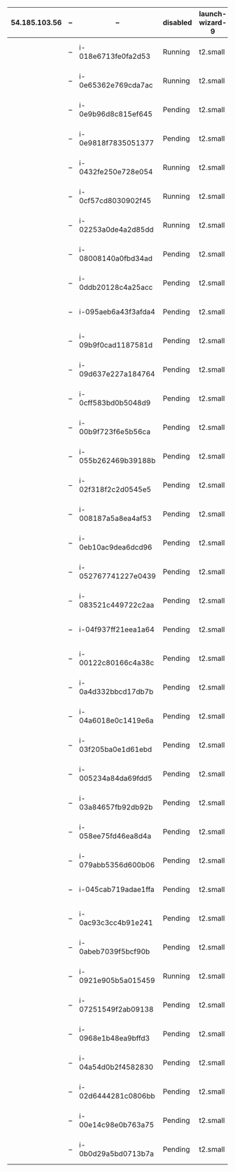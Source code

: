 | 54.185.103.56 | – | –                   | disabled | launch-wizard-9 | llavesita | 2020/10/06 08:00 GMT-7 |            |                                                    |                |   |   |          |                 |           |                        |
|---------------|---|---------------------|----------|-----------------|-----------|------------------------|------------|----------------------------------------------------|----------------|---|---|----------|-----------------|-----------|------------------------|
|               | – | i-018e6713fe0fa2d53 |  Running | t2.small        | –         | No alarms              | us-west-2c | ec2-54-149-253-250.us-west-2.compute.amazonaws.com | 54.149.253.250 | – | – | disabled | launch-wizard-9 | llavesita | 2020/10/06 08:00 GMT-7 |
|               | – | i-0e65362e769cda7ac |  Running | t2.small        | –         | No alarms              | us-west-2c | ec2-54-189-70-203.us-west-2.compute.amazonaws.com  | 54.189.70.203  | – | – | disabled | launch-wizard-9 | llavesita | 2020/10/06 08:00 GMT-7 |
|               | – | i-0e9b96d8c815ef645 |  Pending | t2.small        | –         | No alarms              | us-west-2c | ec2-34-222-74-115.us-west-2.compute.amazonaws.com  | 34.222.74.115  | – | – | disabled | launch-wizard-9 | llavesita | 2020/10/06 08:00 GMT-7 |
|               | – | i-0e9818f7835051377 |  Pending | t2.small        | –         | No alarms              | us-west-2c | ec2-18-236-215-101.us-west-2.compute.amazonaws.com | 18.236.215.101 | – | – | disabled | launch-wizard-9 | llavesita | 2020/10/06 08:00 GMT-7 |
|               | – | i-0432fe250e728e054 |  Running | t2.small        | –         | No alarms              | us-west-2c | ec2-18-237-21-149.us-west-2.compute.amazonaws.com  | 18.237.21.149  | – | – | disabled | launch-wizard-9 | llavesita | 2020/10/06 08:00 GMT-7 |
|               | – | i-0cf57cd8030902f45 |  Running | t2.small        | –         | No alarms              | us-west-2c | ec2-54-149-53-205.us-west-2.compute.amazonaws.com  | 54.149.53.205  | – | – | disabled | launch-wizard-9 | llavesita | 2020/10/06 08:00 GMT-7 |
|               | – | i-02253a0de4a2d85dd |  Running | t2.small        | –         | No alarms              | us-west-2c | ec2-34-212-172-157.us-west-2.compute.amazonaws.com | 34.212.172.157 | – | – | disabled | launch-wizard-9 | llavesita | 2020/10/06 08:00 GMT-7 |
|               | – | i-08008140a0fbd34ad |  Pending | t2.small        | –         | No alarms              | us-west-2c | ec2-34-221-143-168.us-west-2.compute.amazonaws.com | 34.221.143.168 | – | – | disabled | launch-wizard-9 | llavesita | 2020/10/06 08:00 GMT-7 |
|               | – | i-0ddb20128c4a25acc |  Pending | t2.small        | –         | No alarms              | us-west-2c | ec2-35-162-207-207.us-west-2.compute.amazonaws.com | 35.162.207.207 | – | – | disabled | launch-wizard-9 | llavesita | 2020/10/06 08:00 GMT-7 |
|               | – | i-095aeb6a43f3afda4 |  Pending | t2.small        | –         | No alarms              | us-west-2c | ec2-34-222-88-215.us-west-2.compute.amazonaws.com  | 34.222.88.215  | – | – | disabled | launch-wizard-9 | llavesita | 2020/10/06 08:00 GMT-7 |
|               | – | i-09b9f0cad1187581d |  Pending | t2.small        | –         | No alarms              | us-west-2c | ec2-34-216-147-236.us-west-2.compute.amazonaws.com | 34.216.147.236 | – | – | disabled | launch-wizard-9 | llavesita | 2020/10/06 08:00 GMT-7 |
|               | – | i-09d637e227a184764 |  Pending | t2.small        | –         | No alarms              | us-west-2c | ec2-54-190-10-86.us-west-2.compute.amazonaws.com   | 54.190.10.86   | – | – | disabled | launch-wizard-9 | llavesita | 2020/10/06 08:00 GMT-7 |
|               | – | i-0cff583bd0b5048d9 |  Pending | t2.small        | –         | No alarms              | us-west-2c | ec2-34-221-2-235.us-west-2.compute.amazonaws.com   | 34.221.2.235   | – | – | disabled | launch-wizard-9 | llavesita | 2020/10/06 08:00 GMT-7 |
|               | – | i-00b9f723f6e5b56ca |  Pending | t2.small        | –         | No alarms              | us-west-2c | ec2-52-13-74-64.us-west-2.compute.amazonaws.com    | 52.13.74.64    | – | – | disabled | launch-wizard-9 | llavesita | 2020/10/06 08:00 GMT-7 |
|               | – | i-055b262469b39188b |  Pending | t2.small        | –         | No alarms              | us-west-2c | ec2-18-237-12-64.us-west-2.compute.amazonaws.com   | 18.237.12.64   | – | – | disabled | launch-wizard-9 | llavesita | 2020/10/06 08:00 GMT-7 |
|               | – | i-02f318f2c2d0545e5 |  Pending | t2.small        | –         | No alarms              | us-west-2c | ec2-18-237-188-183.us-west-2.compute.amazonaws.com | 18.237.188.183 | – | – | disabled | launch-wizard-9 | llavesita | 2020/10/06 08:00 GMT-7 |
|               | – | i-008187a5a8ea4af53 |  Pending | t2.small        | –         | No alarms              | us-west-2c | ec2-34-208-110-152.us-west-2.compute.amazonaws.com | 34.208.110.152 | – | – | disabled | launch-wizard-9 | llavesita | 2020/10/06 08:00 GMT-7 |
|               | – | i-0eb10ac9dea6dcd96 |  Pending | t2.small        | –         | No alarms              | us-west-2c | ec2-54-201-80-238.us-west-2.compute.amazonaws.com  | 54.201.80.238  | – | – | disabled | launch-wizard-9 | llavesita | 2020/10/06 08:00 GMT-7 |
|               | – | i-052767741227e0439 |  Pending | t2.small        | –         | No alarms              | us-west-2c | ec2-54-213-128-105.us-west-2.compute.amazonaws.com | 54.213.128.105 | – | – | disabled | launch-wizard-9 | llavesita | 2020/10/06 08:00 GMT-7 |
|               | – | i-083521c449722c2aa |  Pending | t2.small        | –         | No alarms              | us-west-2c | ec2-54-214-114-154.us-west-2.compute.amazonaws.com | 54.214.114.154 | – | – | disabled | launch-wizard-9 | llavesita | 2020/10/06 08:00 GMT-7 |
|               | – | i-04f937ff21eea1a64 |  Pending | t2.small        | –         | No alarms              | us-west-2c | ec2-18-237-164-164.us-west-2.compute.amazonaws.com | 18.237.164.164 | – | – | disabled | launch-wizard-9 | llavesita | 2020/10/06 08:00 GMT-7 |
|               | – | i-00122c80166c4a38c |  Pending | t2.small        | –         | No alarms              | us-west-2c | ec2-54-190-12-248.us-west-2.compute.amazonaws.com  | 54.190.12.248  | – | – | disabled | launch-wizard-9 | llavesita | 2020/10/06 08:00 GMT-7 |
|               | – | i-0a4d332bbcd17db7b |  Pending | t2.small        | –         | No alarms              | us-west-2c | ec2-34-221-116-100.us-west-2.compute.amazonaws.com | 34.221.116.100 | – | – | disabled | launch-wizard-9 | llavesita | 2020/10/06 08:00 GMT-7 |
|               | – | i-04a6018e0c1419e6a |  Pending | t2.small        | –         | No alarms              | us-west-2c | ec2-34-221-67-24.us-west-2.compute.amazonaws.com   | 34.221.67.24   | – | – | disabled | launch-wizard-9 | llavesita | 2020/10/06 08:00 GMT-7 |
|               | – | i-03f205ba0e1d61ebd |  Pending | t2.small        | –         | No alarms              | us-west-2c | ec2-34-221-192-34.us-west-2.compute.amazonaws.com  | 34.221.192.34  | – | – | disabled | launch-wizard-9 | llavesita | 2020/10/06 08:00 GMT-7 |
|               | – | i-005234a84da69fdd5 |  Pending | t2.small        | –         | No alarms              | us-west-2c | ec2-34-221-51-214.us-west-2.compute.amazonaws.com  | 34.221.51.214  | – | – | disabled | launch-wizard-9 | llavesita | 2020/10/06 08:00 GMT-7 |
|               | – | i-03a84657fb92db92b |  Pending | t2.small        | –         | No alarms              | us-west-2c | ec2-35-166-76-44.us-west-2.compute.amazonaws.com   | 35.166.76.44   | – | – | disabled | launch-wizard-9 | llavesita | 2020/10/06 08:00 GMT-7 |
|               | – | i-058ee75fd46ea8d4a |  Pending | t2.small        | –         | No alarms              | us-west-2c | ec2-54-202-184-156.us-west-2.compute.amazonaws.com | 54.202.184.156 | – | – | disabled | launch-wizard-9 | llavesita | 2020/10/06 08:00 GMT-7 |
|               | – | i-079abb5356d600b06 |  Pending | t2.small        | –         | No alarms              | us-west-2c | ec2-54-214-73-119.us-west-2.compute.amazonaws.com  | 54.214.73.119  | – | – | disabled | launch-wizard-9 | llavesita | 2020/10/06 08:00 GMT-7 |
|               | – | i-045cab719adae1ffa |  Pending | t2.small        | –         | No alarms              | us-west-2c | ec2-54-184-138-173.us-west-2.compute.amazonaws.com | 54.184.138.173 | – | – | disabled | launch-wizard-9 | llavesita | 2020/10/06 08:00 GMT-7 |
|               | – | i-0ac93c3cc4b91e241 |  Pending | t2.small        | –         | No alarms              | us-west-2c | ec2-54-185-64-59.us-west-2.compute.amazonaws.com   | 54.185.64.59   | – | – | disabled | launch-wizard-9 | llavesita | 2020/10/06 08:00 GMT-7 |
|               | – | i-0abeb7039f5bcf90b |  Pending | t2.small        | –         | No alarms              | us-west-2c | ec2-35-167-103-41.us-west-2.compute.amazonaws.com  | 35.167.103.41  | – | – | disabled | launch-wizard-9 | llavesita | 2020/10/06 08:00 GMT-7 |
|               | – | i-0921e905b5a015459 |  Running | t2.small        | –         | No alarms              | us-west-2c | ec2-52-89-148-15.us-west-2.compute.amazonaws.com   | 52.89.148.15   | – | – | disabled | launch-wizard-9 | llavesita | 2020/10/06 08:00 GMT-7 |
|               | – | i-07251549f2ab09138 |  Pending | t2.small        | –         | No alarms              | us-west-2c | ec2-54-202-115-28.us-west-2.compute.amazonaws.com  | 54.202.115.28  | – | – | disabled | launch-wizard-9 | llavesita | 2020/10/06 08:00 GMT-7 |
|               | – | i-0968e1b48ea9bffd3 |  Pending | t2.small        | –         | No alarms              | us-west-2c | ec2-18-237-188-191.us-west-2.compute.amazonaws.com | 18.237.188.191 | – | – | disabled | launch-wizard-9 | llavesita | 2020/10/06 08:00 GMT-7 |
|               | – | i-04a54d0b2f4582830 |  Pending | t2.small        | –         | No alarms              | us-west-2c | ec2-35-163-206-214.us-west-2.compute.amazonaws.com | 35.163.206.214 | – | – | disabled | launch-wizard-9 | llavesita | 2020/10/06 08:00 GMT-7 |
|               | – | i-02d6444281c0806bb |  Pending | t2.small        | –         | No alarms              | us-west-2c | ec2-52-88-109-46.us-west-2.compute.amazonaws.com   | 52.88.109.46   | – | – | disabled | launch-wizard-9 | llavesita | 2020/10/06 08:00 GMT-7 |
|               | – | i-00e14c98e0b763a75 |  Pending | t2.small        | –         | No alarms              | us-west-2c | ec2-34-222-35-100.us-west-2.compute.amazonaws.com  | 34.222.35.100  | – | – | disabled | launch-wizard-9 | llavesita | 2020/10/06 08:00 GMT-7 |
|               | – | i-0b0d29a5bd0713b7a |  Pending | t2.small        | –         | No alarms              | us-west-2c | ec2-34-212-177-109.us-west-2.compute.amazonaws.com | 34.212.177.109 |   |   |          |                 |           |                        |
